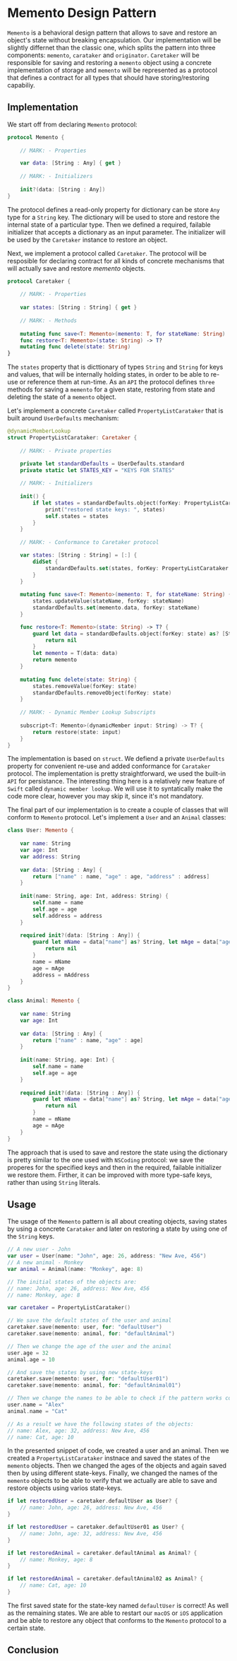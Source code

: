 # Memento Design Pattern
`Memento` is a behavioral design pattern that allows to save and restore an object's state without breaking encapsulation. Our implementation will be slightly differnet than the classic one, which splits the pattern into three components: `memento`, `carataker` and `originator`. `Caretaker` will be responsible for saving and restoring a `memento` object using a concrete implementation of storage and `memento` will be represented as a protocol that defines a contract for all types that should have storing/restoring capabiliy.

## Implementation
We start off from declaring `Memento` protocol:

```swift
protocol Memento {
    
    // MARK: - Properties

    var data: [String : Any] { get }
    
    // MARK: - Initializers
    
    init?(data: [String : Any])
}
```
The protocol defines a read-only property for dictionary can be store `Any` type for a `String` key. The dictionary will be used to store and restore the internal state of a particular type. Then we defined a required, failable initializer that accepts a dictionary as an input parameter. The initializer will be used by the `Caretaker` instance to restore an object.

Next, we implement a protocol called `Caretaker`. The protocol will be resposible for declaring contract for all kinds of concrete mechanisms that will actually save and restore *memento* objects.

```swift
protocol Caretaker {
    
    // MARK: - Properties
    
    var states: [String : String] { get }
    
    // MARK: - Methods
    
    mutating func save<T: Memento>(memento: T, for stateName: String)
    func restore<T: Memento>(state: String) -> T?
    mutating func delete(state: String)
}
```

The `states` property that is dicttionary of types `String` and `String` for keys and values, that will be internally holding states, in order to be able to re-use or reference them at run-time. As an `API` the protocol defines `three` methods for saving a `memento` for a given state, restoring from state and deleting the state of a `memento` object.

Let's implement a concrete `Caretaker` called `PropertyListCarataker` that is built around `UserDefaults` mechanism:

```swift
@dynamicMemberLookup
struct PropertyListCarataker: Caretaker {
    
    // MARK: - Private properties

    private let standardDefaults = UserDefaults.standard
    private static let STATES_KEY = "KEYS FOR STATES"
    
    // MARK: - Initializers
    
    init() {
        if let states = standardDefaults.object(forKey: PropertyListCarataker.STATES_KEY) as? [String : String] {
            print("restored state keys: ", states)
            self.states = states
        }
    }
    
    // MARK: - Conformance to Caretaker protocol

    var states: [String : String] = [:] {
        didSet {
            standardDefaults.set(states, forKey: PropertyListCarataker.STATES_KEY)
        }
    }
    
    mutating func save<T: Memento>(memento: T, for stateName: String) {
        states.updateValue(stateName, forKey: stateName)
        standardDefaults.set(memento.data, forKey: stateName)
    }

    func restore<T: Memento>(state: String) -> T? {
        guard let data = standardDefaults.object(forKey: state) as? [String : Any] else {
            return nil
        }
        let memento = T(data: data)
        return memento
    }
    
    mutating func delete(state: String) {
        states.removeValue(forKey: state)
        standardDefaults.removeObject(forKey: state)
    }
    
    // MARK: - Dynamic Member Lookup Subscripts
    
    subscript<T: Memento>(dynamicMember input: String) -> T? {
        return restore(state: input)
    }
}
```

The implementation is based on `struct`. We defiend a private `UserDefaults` property for convenient re-use and added conformance for `Carataker` protocol. The implementation is pretty straightforward, we used the built-in `API` for persistance. The interesting thing here is a relatively new feature of `Swift` called `dynamic member lookup`. We will use it to syntatically make the code more clear, however you may skip it, since it's not mandatory. 

The final part of our implementation is to create a couple of classes that will conform to `Memento` protocol. Let's implement a `User` and an `Animal` classes:

```swift
class User: Memento {
    
    var name: String
    var age: Int
    var address: String
    
    var data: [String : Any] {
        return ["name" : name, "age" : age, "address" : address]
    }
    
    init(name: String, age: Int, address: String) {
        self.name = name
        self.age = age
        self.address = address
    }
    
    required init?(data: [String : Any]) {
        guard let mName = data["name"] as? String, let mAge = data["age"] as? Int, let mAddress = data["address"] as? String else {
            return nil
        }
        name = mName
        age = mAge
        address = mAddress
    }
}

class Animal: Memento {
    
    var name: String
    var age: Int
    
    var data: [String : Any] {
        return ["name" : name, "age" : age]
    }
    
    init(name: String, age: Int) {
        self.name = name
        self.age = age
    }
    
    required init?(data: [String : Any]) {
        guard let mName = data["name"] as? String, let mAge = data["age"] as? Int else {
            return nil
        }
        name = mName
        age = mAge
    }
}
```
The approach that is used to save and restore the state using the dictionary is pretty similar to the one used with `NSCoding` protocol: we save the properes for the specified keys and then in the required, failable initializer we restore them. Firther, it can be improved with more type-safe keys, rather than using `String` literals. 

## Usage

The usage of the `Memento` pattern is all about creating objects, saving states by using a concrete `Carataker` and later on restoring a state by using one of the `String` keys.

```swift
// A new user - John
var user = User(name: "John", age: 26, address: "New Ave, 456")
// A new animal - Monkey
var animal = Animal(name: "Monkey", age: 8)

// The initial states of the objects are:
// name: John, age: 26, address: New Ave, 456
// name: Monkey, age: 8

var caretaker = PropertyListCarataker()

// We save the default states of the user and animal
caretaker.save(memento: user, for: "defaultUser")
caretaker.save(memento: animal, for: "defaultAnimal")

// Then we change the age of the user and the animal
user.age = 32
animal.age = 10

// And save the states by using new state-keys
caretaker.save(memento: user, for: "defaultUser01")
caretaker.save(memento: animal, for: "defaultAnimal01")

// Then we change the names to be able to check if the pattern works correctly
user.name = "Alex"
animal.name = "Cat"

// As a result we have the following states of the objects:
// name: Alex, age: 32, address: New Ave, 456
// name: Cat, age: 10
```

In the presented snippet of code, we created a user and an animal. Then we created a `PropertyListCarataker` instnace and saved the states of the `memento` objects. Then we changed the ages of the objects and again saved then by using different state-keys. Finally, we changed the names of the `memento` objects to be able to verify that we actually are able to save and restore objects using varios state-keys. 

```swift
if let restoredUser = caretaker.defaultUser as User? {
	// name: John, age: 26, address: New Ave, 456
}

if let restoredUser = caretaker.defaultUser01 as User? {
	// name: John, age: 32, address: New Ave, 456
}

if let restoredAnimal = caretaker.defaultAnimal as Animal? {
	// name: Monkey, age: 8
}

if let restoredAnimal = caretaker.defaultAnimal02 as Animal? {
	// name: Cat, age: 10
}
```
The first saved state for the state-key named `defaultUser` is correct! As well as the remaining states. We are able to restart our `macOS` or `iOS` application and be able to restore any object that conforms to the `Memento` protocol to a certain state. 
 
## Conclusion